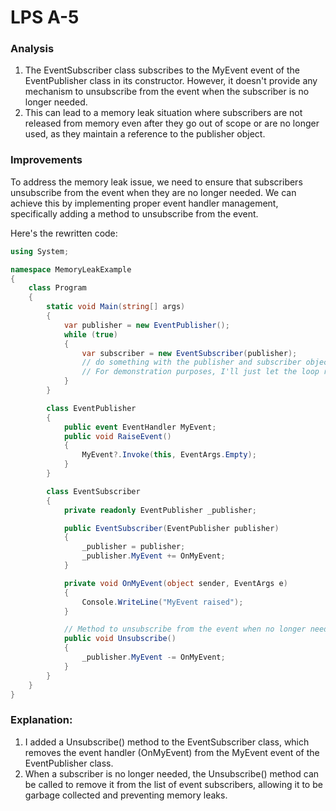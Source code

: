 # LPS A-5

### Analysis

1. The EventSubscriber class subscribes to the MyEvent event of the EventPublisher class in its constructor. However, it doesn't provide any mechanism to unsubscribe from the event when the subscriber is no longer needed.
2. This can lead to a memory leak situation where subscribers are not released from memory even after they go out of scope or are no longer used, as they maintain a reference to the publisher object.

### Improvements

To address the memory leak issue, we need to ensure that subscribers unsubscribe from the event when they are no longer needed. We can achieve this by implementing proper event handler management, specifically adding a method to unsubscribe from the event.

Here's the rewritten code:
```csharp
using System;

namespace MemoryLeakExample
{
    class Program
    {
        static void Main(string[] args)
        {
            var publisher = new EventPublisher();
            while (true)
            {
                var subscriber = new EventSubscriber(publisher);
                // do something with the publisher and subscriber objects
                // For demonstration purposes, I'll just let the loop run infinitely
            }
        }

        class EventPublisher
        {
            public event EventHandler MyEvent;
            public void RaiseEvent()
            {
                MyEvent?.Invoke(this, EventArgs.Empty);
            }
        }

        class EventSubscriber
        {
            private readonly EventPublisher _publisher;

            public EventSubscriber(EventPublisher publisher)
            {
                _publisher = publisher;
                _publisher.MyEvent += OnMyEvent;
            }

            private void OnMyEvent(object sender, EventArgs e)
            {
                Console.WriteLine("MyEvent raised");
            }

            // Method to unsubscribe from the event when no longer needed
            public void Unsubscribe()
            {
                _publisher.MyEvent -= OnMyEvent;
            }
        }
    }
}


```

### Explanation:

1. I added a Unsubscribe() method to the EventSubscriber class, which removes the event handler (OnMyEvent) from the MyEvent event of the EventPublisher class.
2. When a subscriber is no longer needed, the Unsubscribe() method can be called to remove it from the list of event subscribers, allowing it to be garbage collected and preventing memory leaks.





